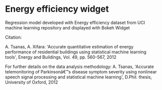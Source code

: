 # Energy efficiency widget
Regression model developed with Energy efficiency dataset from UCI machine learning repository and displayed with Bokeh Widget

Citation:

A. Tsanas, A. Xifara: 'Accurate quantitative estimation of energy performance of residential buildings using statistical machine learning tools', Energy and Buildings, Vol. 49, pp. 560-567, 2012 

For further details on the data analysis methodology: 
A. Tsanas, 'Accurate telemonitoring of Parkinsonâ€™s disease symptom severity using nonlinear speech signal processing and statistical machine learning', D.Phil. thesis, University of Oxford, 2012 
